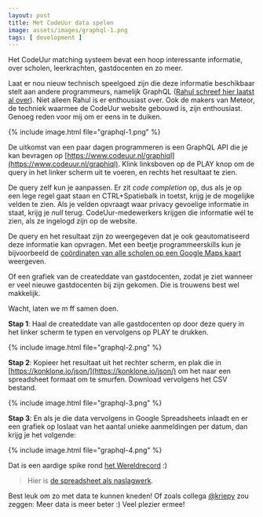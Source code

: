 ```yaml
---
layout: post
title: Met CodeUur data spelen
image: assets/images/graphql-1.png
tags: [ development ]
---
```


Het CodeUur matching systeem bevat een hoop interessante informatie, over scholen, leerkrachten, gastdocenten en zo meer.

Laat er nou nieuw technisch speelgoed zijn die deze informatie beschikbaar stelt aan andere programmeurs, namelijk GraphQL ([Rahul schreef hier laatst al over](https://medium.com/q42bv/de-toekomst-van-apis-6244fb78b281)). Niet alleen Rahul is er enthousiast over. Ook de makers van Meteor, de techniek waarmee de CodeUur website gebouwd is, zijn enthousiast. Genoeg reden voor mij om er eens in te duiken.

{% include image.html file="graphql-1.png" %}

De uitkomst van een paar dagen programmeren is een GraphQL API die je kan bevragen op [https://www.codeuur.nl/graphiql](https://www.codeuur.nl/graphiql). Klink linksboven op de PLAY knop om de query in het linker scherm uit te voeren, en rechts het resultaat te zien.

De query zelf kun je aanpassen. Er zit *code completion* op, dus als je op een lege regel gaat staan en CTRL+Spatiebalk in toetst, krijg je de mogelijke velden te zien. Als je velden opvraagt waar privacy gevoelige informatie in staat, krijg je *null* terug. CodeUur-medewerkers krijgen die informatie wél te zien, als ze ingelogd zijn op de website.

De query en het resultaat zijn zo weergegeven dat je ook geautomatiseerd deze informatie kan opvragen. Met een beetje programmeerskills kun je bijvoorbeeld de [coördinaten van alle scholen op een Google Maps kaart](https://www.codeuur.nl/kaart) weergeven.

Of een grafiek van de createddate van gastdocenten, zodat je ziet wanneer er veel nieuwe gastdocenten bij zijn gekomen. Die is trouwens best wel makkelijk.

Wacht, laten we m ff samen doen.

**Stap 1**: Haal de createddate van alle gastdocenten op door deze query in het linker scherm te typen en vervolgens op PLAY te drukken.

{% include image.html file="graphql-2.png" %}

**Stap 2**: Kopieer het resultaat uit het rechter scherm, en plak die in [https://konklone.io/json/](https://konklone.io/json/) om het naar een spreadsheet formaat om te smurfen. Download vervolgens het CSV bestand.

{% include image.html file="graphql-3.png" %}

**Stap 3**: En als je die data vervolgens in Google Spreadsheets inlaadt en er een grafiek op loslaat van het aantal unieke aanmeldingen per datum, dan krijg je het volgende:

{% include image.html file="graphql-4.png" %}

Dat is een aardige spike rond [het Wereldrecord](https://www.codeuur.nl/wereldrecord) :)

> Hier is [de spreadsheet als naslagwerk](https://docs.google.com/spreadsheets/d/1PIyTAaNonjqdpE0Z-YqfmH4zbwAOFU3VRC87WSHXE9w/edit?usp=sharing).

Best leuk om zo met data te kunnen kneden! Of zoals collega [@kriepy](https://twitter.com/kriepy) zou zeggen: Meer data is meer beter :) Veel plezier ermee!